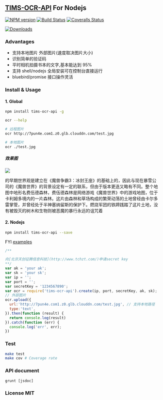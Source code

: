 ## [TIMS-OCR-API](http://www.tchzt.com/) For Nodejs

[![NPM version][npm-image]][npm-url] [![Build Status][travis-image]][travis-url] [![Coveralls Status][coveralls-image]][coveralls-url]

[![Downloads][downloads-image]][npm-url]

### Advantages

-  支持本地图片 外部图片(速度取决图片大小)
-  识别简单的验证码
-  平时相机拍摄书本的文字,基本能达到 95%
-  支持 shell/nodejs 全局安装可在控制台直接运行
-  bluebird/promise 接口操作灵活

### Install & Usage

#### 1. Global

```sh
npm install tims-ocr-api -g

ocr --help

# 远程图片
ocr http://7pun4e.com1.z0.glb.clouddn.com/test.jpg

# 本地图片
ocr ./test.jpg
```

##### 效果图



![](https://raw.githubusercontent.com/yyssc/tims-ocr-api/master/examples/test01.jpg)



   的早期世界观是建立在《魔兽争霸3：冰封王座》的基础上的，因此与现在暴雪公司的《魔兽世界》的背景设定有一定的联系，但由于版本更迭又略有不同。整个地图中地形名费伍德森林，费伍德森林是网络游戏《魔兽世界》中的游戏地图，位于卡利姆多境内的一片森林。这片由森林和草场构成的繁荣动荡的土地曾经由卡尔多雷掌管，并曾经处于半神塞纳留斯的保护下。燃烧军团的铁蹄践踏了这片土地，没有被毁灭的树木和生物则被恶魔的暴行永远的诅咒着


#### 2. Nodejs

```sh
npm install tims-ocr-api --save
```

FYI [examples](https://github.com/yyssc/tims-ocr-api/tree/master/examples)

```js
/**

向[北京天创征腾信息科技](http://www.tchzt.com/)申请secret key
**/
var ak = 'your ak';
var sk = 'your sk';
var ip = '';
var port = '';
var secretKey = '1234567890';
var ocr = require('tims-ocr-api').create(ip, port, secretKey, ak, sk);
// 外部图片
ocr.upload({
  url:'http://7pun4e.com1.z0.glb.clouddn.com/test.jpg', // 支持本地路径
  type:'text',
}).then(function (result) {
  return console.log(result)
}).catch(function (err) {
  console.log('err', err);
})
```

### Test

```sh
make test
make cov # Coverage rate
```

### API document

```
grunt [jsdoc]
```

### License MIT

[downloads-image]: http://img.shields.io/npm/dm/tims-ocr-api.svg

[npm-url]: https://npmjs.org/package/tims-ocr-api
[npm-image]: http://img.shields.io/npm/v/tims-ocr-api.svg

[travis-url]: https://travis-ci.org/yyssc/tims-ocr-api
[travis-image]: https://travis-ci.org/yyssc/tims-ocr-api.svg?branch=master

[coveralls-url]: https://coveralls.io/r/yyssc/tims-ocr-api
[coveralls-image]:https://coveralls.io/repos/yyssc/tims-ocr-api/badge.svg?branch=master&service=github
